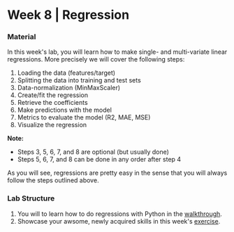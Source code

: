 # Week 8 | Regression

### Material
In this week's lab, you will learn how to make single- and multi-variate linear regressions. More precisely we will cover the following steps:
1. Loading the data (features/target)
2. Splitting the data into training and test sets
3. Data-normalization (MinMaxScaler)
4. Create/fit the regression
5. Retrieve the coefficients
6. Make predictions with the model
7. Metrics to evaluate the model (R2, MAE, MSE)
8. Visualize the regression

**Note:**
 - Steps 3, 5, 6, 7, and 8 are optional (but usually done)
 - Steps 5, 6, 7, and 8 can be done in any order after step 4

As you will see, regressions are pretty easy in the sense that you will always follow the steps outlined above.

### Lab Structure
1. You will to learn how to do regressions with Python in the [walkthrough](Walkthrough/Walkthrough_Regression.ipynb).
2. Showcase your awsome, newly acquired skills in this week's [exercise](Exercise/Exercise_Regression.ipynb).
